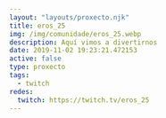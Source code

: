 ```yaml
---
layout: "layouts/proxecto.njk"
title: eros_25
img: /img/comunidade/eros_25.webp
description: Aquí vimos a divertirnos
date: 2019-11-02 19:23:21.472153
active: false
type: proxecto
tags:
  - twitch
redes:
  twitch: https://twitch.tv/eros_25
---
```

